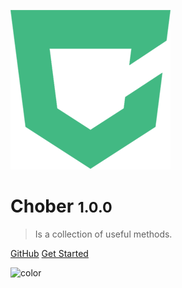 ![logo](_media/logo.png)

# Chober <small>1.0.0</small>

> Is a collection of useful methods.

[GitHub](https://github.com/BrooonS/chober)
[Get Started](#choberjs)

![color](#fff)
